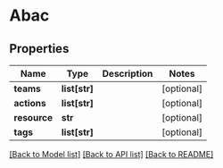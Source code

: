 # Abac

## Properties
Name | Type | Description | Notes
------------ | ------------- | ------------- | -------------
**teams** | **list[str]** |  | [optional] 
**actions** | **list[str]** |  | [optional] 
**resource** | **str** |  | [optional] 
**tags** | **list[str]** |  | [optional] 

[[Back to Model list]](../README.md#documentation-for-models) [[Back to API list]](../README.md#documentation-for-api-endpoints) [[Back to README]](../README.md)


